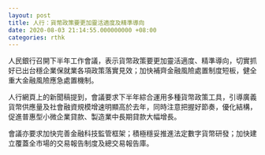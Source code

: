 ```yaml
---
layout: post
title: 人行：貨幣政策要更加靈活適度及精準導向
date: 2020-08-03 21:14:55.000000000 +08:00
categories: rthk
---
```


人民銀行召開下半年工作會議，表示貨幣政策要更加靈活適度、精準導向，切實抓好已出台穩企業保就業各項政策落實見效；加快補齊金融風險處置制度短板，健全重大金融風險應急處置機制。

人行網頁上的新聞稿提到，會議要求下半年綜合運用多種貨幣政策工具，引導廣義貨幣供應量及社會融資規模增速明顯高於去年，同時注意把握好節奏，優化結構，促進普惠型小微企業貸款、製造業中長期貸款大幅增長。

會議亦要求加快完善金融科技監管框架；積極穩妥推進法定數字貨幣研發；加快建立覆蓋全市場的交易報告制度及總交易報告庫。
